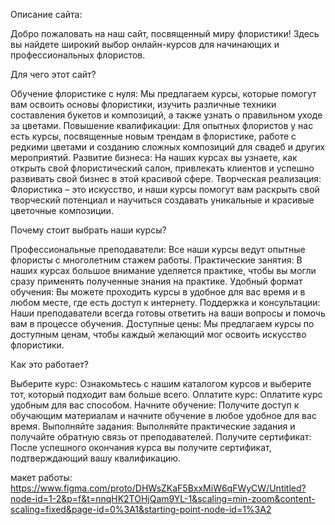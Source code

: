 Описание сайта:


Добро пожаловать на наш сайт, посвященный миру флористики! Здесь вы найдете широкий выбор онлайн-курсов для начинающих и профессиональных флористов.


Для чего этот сайт?


Обучение флористике с нуля: Мы предлагаем курсы, которые помогут вам освоить основы флористики, изучить различные техники составления букетов и композиций, а также узнать о правильном уходе за цветами.
Повышение квалификации: Для опытных флористов у нас есть курсы, посвященные новым трендам в флористике, работе с редкими цветами и созданию сложных композиций для свадеб и других мероприятий.
Развитие бизнеса: На наших курсах вы узнаете, как открыть свой флористический салон, привлекать клиентов и успешно развивать свой бизнес в этой красивой сфере.
Творческая реализация: Флористика – это искусство, и наши курсы помогут вам раскрыть свой творческий потенциал и научиться создавать уникальные и красивые цветочные композиции.


Почему стоит выбрать наши курсы?


Профессиональные преподаватели: Все наши курсы ведут опытные флористы с многолетним стажем работы.
Практические занятия: В наших курсах большое внимание уделяется практике, чтобы вы могли сразу применять полученные знания на практике.
Удобный формат обучения: Вы можете проходить курсы в удобное для вас время и в любом месте, где есть доступ к интернету.
Поддержка и консультации: Наши преподаватели всегда готовы ответить на ваши вопросы и помочь вам в процессе обучения.
Доступные цены: Мы предлагаем курсы по доступным ценам, чтобы каждый желающий мог освоить искусство флористики.


Как это работает?



Выберите курс: Ознакомьтесь с нашим каталогом курсов и выберите тот, который подходит вам больше всего.
Оплатите курс: Оплатите курс удобным для вас способом.
Начните обучение: Получите доступ к обучающим материалам и начните обучение в любое удобное для вас время.
Выполняйте задания: Выполняйте практические задания и получайте обратную связь от преподавателей.
Получите сертификат: После успешного окончания курса вы получите сертификат, подтверждающий вашу квалификацию.



макет работы: https://www.figma.com/proto/DHWsZKaF5BxxMiW6qFWyCW/Untitled?node-id=1-2&p=f&t=nnqHK2TOHjQam9YL-1&scaling=min-zoom&content-scaling=fixed&page-id=0%3A1&starting-point-node-id=1%3A2
